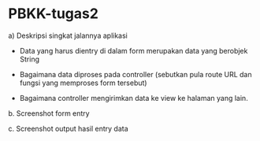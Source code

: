 # PBKK-tugas2

a) Deskripsi singkat jalannya aplikasi
- Data yang harus dientry di dalam form merupakan data yang berobjek String
- Bagaimana data diproses pada controller (sebutkan pula route URL dan fungsi yang memproses form tersebut)

- Bagaimana controller mengirimkan data ke view ke halaman yang lain.

b. Screenshot form entry

c. Screenshot output hasil entry data
